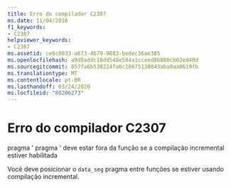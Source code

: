 ```yaml
---
title: Erro do compilador C2307
ms.date: 11/04/2016
f1_keywords:
- C2307
helpviewer_keywords:
- C2307
ms.assetid: ce6c8033-a673-4679-9883-bedec36ae385
ms.openlocfilehash: a9d5addc18dd548e584a1cceed8b880cb62ed40d
ms.sourcegitcommit: 857fa6b530224fa6c18675138043aba9aa0619fb
ms.translationtype: MT
ms.contentlocale: pt-BR
ms.lasthandoff: 03/24/2020
ms.locfileid: "80206273"
---
```

# <a name="compiler-error-c2307"></a>Erro do compilador C2307

pragma ' pragma ' deve estar fora da função se a compilação incremental estiver habilitada

Você deve posicionar o `data_seg` pragma entre funções se estiver usando compilação incremental.
